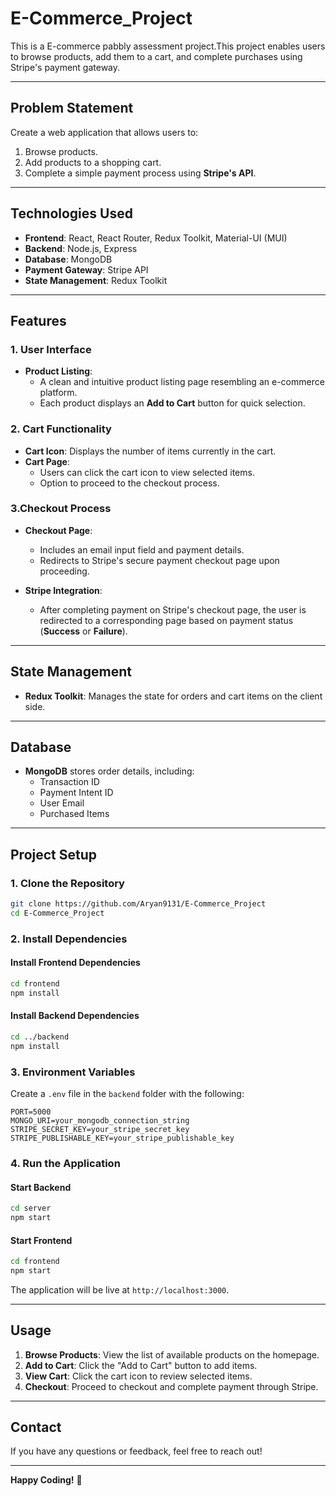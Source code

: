 # E-Commerce_Project
This is a E-commerce pabbly assessment project.This project enables users to browse products, add them to a cart, and complete purchases using Stripe's payment gateway.

---
## **Problem Statement**

Create a web application that allows users to:
1. Browse products.
2. Add products to a shopping cart.
3. Complete a simple payment process using **Stripe's API**.

---

## **Technologies Used**

- **Frontend**: React, React Router, Redux Toolkit, Material-UI (MUI)
- **Backend**: Node.js, Express
- **Database**: MongoDB
- **Payment Gateway**: Stripe API
- **State Management**: Redux Toolkit

---

## **Features**

### 1. **User Interface**

- **Product Listing**: 
  - A clean and intuitive product listing page resembling an e-commerce platform.
  - Each product displays an **Add to Cart** button for quick selection.

### 2. **Cart Functionality**

- **Cart Icon**: Displays the number of items currently in the cart.
- **Cart Page**: 
  - Users can click the cart icon to view selected items.
  - Option to proceed to the checkout process.

### 3.**Checkout Process**

- **Checkout Page**: 
  - Includes an email input field and payment details.
  - Redirects to Stripe's secure payment checkout page upon proceeding.

- **Stripe Integration**:
  - After completing payment on Stripe's checkout page, the user is redirected to a corresponding page based on payment status (**Success** or **Failure**).

---

## **State Management**

- **Redux Toolkit**: Manages the state for orders and cart items on the client side.

---

## **Database**

- **MongoDB** stores order details, including:
  - Transaction ID
  - Payment Intent ID
  - User Email
  - Purchased Items

---

## **Project Setup**

### 1. **Clone the Repository**

```bash
git clone https://github.com/Aryan9131/E-Commerce_Project
cd E-Commerce_Project
```

### 2. **Install Dependencies**

#### Install Frontend Dependencies

```bash
cd frontend
npm install
```

#### Install Backend Dependencies

```bash
cd ../backend
npm install
```

### 3. **Environment Variables**

Create a `.env` file in the `backend` folder with the following:

```env
PORT=5000
MONGO_URI=your_mongodb_connection_string
STRIPE_SECRET_KEY=your_stripe_secret_key
STRIPE_PUBLISHABLE_KEY=your_stripe_publishable_key
```

### 4. **Run the Application**

#### Start Backend

```bash
cd server
npm start
```

#### Start Frontend

```bash
cd frontend
npm start
```

The application will be live at `http://localhost:3000`.

---

## **Usage**

1. **Browse Products**: View the list of available products on the homepage.
2. **Add to Cart**: Click the "Add to Cart" button to add items.
3. **View Cart**: Click the cart icon to review selected items.
4. **Checkout**: Proceed to checkout and complete payment through Stripe.

---

## **Contact**

If you have any questions or feedback, feel free to reach out!

---

**Happy Coding!** 🚀

